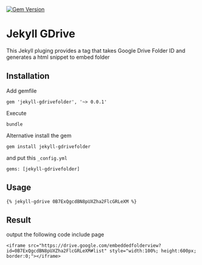 [![Gem Version](https://badge.fury.io/rb/jekyll-spotify.svg)](https://badge.fury.io/rb/jekyll-spotify)

# Jekyll GDrive

This Jekyll pluging provides a tag that takes Google Drive Folder ID and generates a html snippet to embed folder

## Installation

Add gemfile

```
gem 'jekyll-gdrivefolder', '~> 0.0.1'
```

Execute

```
bundle
```

Alternative install the gem

```
gem install jekyll-gdrivefolder
```

and put this `_config.yml`

```
gems: [jekyll-gdrivefolder]
```

## Usage

```
{% jekyll-gdrive 0B7ExQgcdBN8pUXZha2FlcGRLeXM %}
```

## Result

output the following code include page

```
<iframe src="https://drive.google.com/embeddedfolderview?id=0B7ExQgcdBN8pUXZha2FlcGRLeXM#list" style="width:100%; height:600px; border:0;"></iframe>
```
